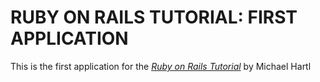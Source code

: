# RUBY ON RAILS TUTORIAL: FIRST APPLICATION

This is the first application for the
[*Ruby on Rails Tutorial*](http://railstutoria.org/)
by Michael Hartl
